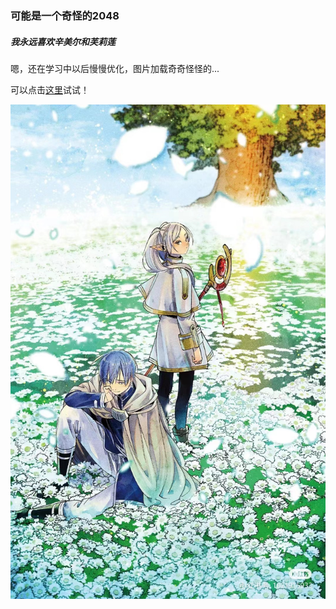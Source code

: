 ### 可能是一个奇怪的2048

##### 我永远喜欢辛美尔和芙莉莲

嗯，还在学习中以后慢慢优化，图片加载奇奇怪怪的...

可以点击[这里]([Document]([mushroomy.cn](https://mushroomy.cn/)))试试！

![999.jpg](images/999.jpg)
